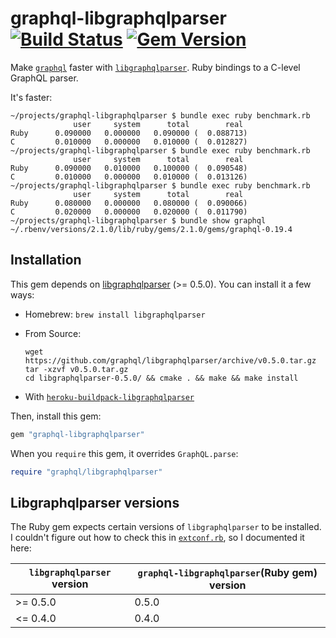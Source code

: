 # graphql-libgraphqlparser [![Build Status](https://travis-ci.org/rmosolgo/graphql-libgraphqlparser-ruby.svg?branch=master)](https://travis-ci.org/rmosolgo/graphql-libgraphqlparser-ruby) [![Gem Version](https://badge.fury.io/rb/graphql-libgraphqlparser.svg)](https://badge.fury.io/rb/graphql-libgraphqlparser)

Make [`graphql`](https://github.com/rmosolgo/graphql-ruby) faster with [`libgraphqlparser`](https://github.com/graphql/libgraphqlparser). Ruby bindings to a C-level GraphQL parser.

It's faster:

```
~/projects/graphql-libgraphqlparser $ bundle exec ruby benchmark.rb
              user     system      total        real
Ruby      0.090000   0.000000   0.090000 (  0.088713)
C         0.010000   0.000000   0.010000 (  0.012827)
~/projects/graphql-libgraphqlparser $ bundle exec ruby benchmark.rb
              user     system      total        real
Ruby      0.090000   0.010000   0.100000 (  0.090548)
C         0.010000   0.000000   0.010000 (  0.013126)
~/projects/graphql-libgraphqlparser $ bundle exec ruby benchmark.rb
              user     system      total        real
Ruby      0.080000   0.000000   0.080000 (  0.090066)
C         0.020000   0.000000   0.020000 (  0.011790)
~/projects/graphql-libgraphqlparser $ bundle show graphql
~/.rbenv/versions/2.1.0/lib/ruby/gems/2.1.0/gems/graphql-0.19.4
```

## Installation

This gem depends on [libgraphqlparser](https://github.com/graphql/libgraphqlparser) (>= 0.5.0). You can install it a few ways:

- Homebrew: `brew install libgraphqlparser`
- From Source:

  ```
  wget https://github.com/graphql/libgraphqlparser/archive/v0.5.0.tar.gz
  tar -xzvf v0.5.0.tar.gz
  cd libgraphqlparser-0.5.0/ && cmake . && make && make install
  ```

- With [`heroku-buildpack-libgraphqlparser`](https://github.com/goco-inc/heroku-buildpack-libgraphqlparser)

Then, install this gem:

```ruby
gem "graphql-libgraphqlparser"
```

When you `require` this gem, it overrides `GraphQL.parse`:

```ruby
require "graphql/libgraphqlparser"
```

## Libgraphqlparser versions

The Ruby gem expects certain versions of `libgraphqlparser` to be installed. I couldn't figure out how to check this in [`extconf.rb`](#), so I documented it here:

`libgraphqlparser` version | `graphql-libgraphqlparser`(Ruby gem)  version
----|----
>= 0.5.0 | 0.5.0
<= 0.4.0 | 0.4.0
